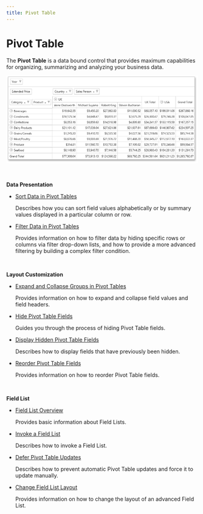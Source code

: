 ```yaml
---
title: Pivot Table
---
```

# Pivot Table
The **Pivot Table** is a data bound control that provides maximum capabilities for organizing, summarizing and analyzing your business data.

![EU_ASPxPivotGrid](../images/Img118794.png)

&nbsp;

**Data Presentation**
* [Sort Data in Pivot Tables](../../interface-elements-for-web/articles/pivot-table/data-presentation/sort-data-in-pivot-tables.md)
	
	Describes how you can sort field values alphabetically or by summary values displayed in a particular column or row.
* [Filter Data in Pivot Tables](../../interface-elements-for-web/articles/pivot-table/data-presentation/filter-data-in-pivot-tables.md)
	
	Provides information on how to filter data by hiding specific rows or columns via filter drop-down lists, and how to provide a more advanced filtering by building a complex filter condition.

&nbsp;

**Layout Customization**
* [Expand and Collapse Groups in Pivot Tables](../../interface-elements-for-web/articles/pivot-table/layout-customization/expand-and-collapse-groups-in-pivot-tables.md)
	
	Provides information on how to expand and collapse field values and field headers.
* [Hide Pivot Table Fields](../../interface-elements-for-web/articles/pivot-table/layout-customization/hide-pivot-table-fields.md)
	
	Guides you through the process of hiding Pivot Table fields.
* [Display Hidden Pivot Table Fields](../../interface-elements-for-web/articles/pivot-table/layout-customization/display-hidden-pivot-table-fields.md)
	
	Describes how to display fields that have previously been hidden.
* [Reorder Pivot Table Fields](../../interface-elements-for-web/articles/pivot-table/layout-customization/reorder-pivot-table-fields.md)
	
	Provides information on how to reorder Pivot Table fields.

&nbsp;

**Field List**
* [Field List Overview](../../interface-elements-for-web/articles/pivot-table/field-list-overview.md)
	
	Provides basic information about Field Lists.
* [Invoke a Field List](../../interface-elements-for-web/articles/pivot-table/field-list/invoke-a-field-list.md)
	
	Describes how to invoke a Field List.
* [Defer Pivot Table Updates](../../interface-elements-for-web/articles/pivot-table/field-list/defer-pivot-table-updates.md)
	
	Describes how to prevent automatic Pivot Table updates and force it to update manually.
* [Change Field List Layout](../../interface-elements-for-web/articles/pivot-table/field-list/change-field-list-layout.md)
	
	Provides information on how to change the layout of an advanced Field List.